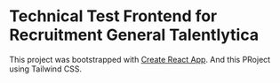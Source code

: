 # Technical Test Frontend for Recruitment General Talentlytica

This project was bootstrapped with [Create React App](https://github.com/facebook/create-react-app). And this PRoject using Tailwind CSS.


